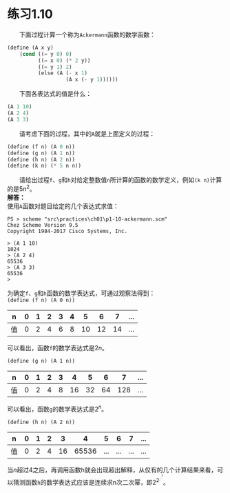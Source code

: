 # 练习1.10
&emsp;&emsp;下面过程计算一个称为`Ackermann`函数的数学函数：  
```lisp
(define (A x y)
    (cond ((= y 0) 0)
          ((= x 0) (* 2 y))
          ((= y 1) 2)
          (else (A (- x 1)
                   (A x (- y 1))))))
```
&emsp;&emsp;下面各表达式的值是什么：  
```lisp
(A 1 10)
(A 2 4)
(A 3 3)
```  
&emsp;&emsp;请考虑下面的过程，其中的`A`就是上面定义的过程：
```lisp
(define (f n) (A 0 n))
(define (g n) (A 1 n))
(define (h n) (A 2 n))
(define (k n) (* 5 n n))
```
&emsp;&emsp;请给出过程`f`、`g`和`h`对给定整数值`n`所计算的函数的数学定义，例如`(k n)`计算的是$5n^2$。  
**解答：**  
使用`A`函数对题目给定的几个表达式求值：
```shell
PS > scheme "src\practices\ch01\p1-10-ackermann.scm"
Chez Scheme Version 9.5
Copyright 1984-2017 Cisco Systems, Inc.

> (A 1 10)
1024
> (A 2 4)
65536
> (A 3 3)
65536
>
```
为确定`f`、`g`和`h`函数的数学表达式，可通过观察法得到：  
`(define (f n) (A 0 n))`  

|n|0|1|2|3|4|5|6|7|...|
|---|---|---|---|---|---|---|---|---|---|
|值|0|2|4|6|8|10|12|14|...|

可以看出，函数`f`的数学表达式是$2n$。  

`(define (g n) (A 1 n))`  

|n|0|1|2|3|4|5|6|7|...|
|---|---|---|---|---|---|---|---|---|---|
|值|0|2|4|8|16|32|64|128|...|

可以看出，函数`g`的数学表达式是$2^n$。   

`(define (h n) (A 2 n))`

|n|0|1|2|3|4|5|6|7|...|
|---|---|---|---|---|---|---|---|---|---|
|值|0|2|4|16|65536|...|...|...|...|

当$n$超过4之后，再调用函数h就会出现超出解释，从仅有的几个计算结果来看，可以猜测函数`h`的数学表达式应该是连续求n次二次幂，即$2^{2^{.^{.^2}}}$。
